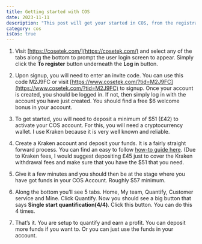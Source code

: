 ```yaml
---
title: Getting started with COS
date: 2023-11-11
description: "This post will get your started in COS, from the registration to your first quantification"
category: cos
isCos: true
---
```


1. Visit [https://cosetek.com/](https://cosetek.com/) and select any of the tabs along the bottom to prompt the user login screen to appear. Simply click the **To register** button underneath the **Log in** button.

2. Upon signup, you will need to enter an invite code. You can use this code M2J9FC or visit [https://www.cosetek.com/?tid=M2J9FC](https://www.cosetek.com/?tid=M2J9FC) to signup. Once your account is created, you should be logged in. If not, then simply log in with the account you have just created. You should find a free $6 welcome bonus in your account.

3. To get started, you will need to deposit a minimum of $51 (£42) to activate your COS account. For this, you will need a cryptocurrency wallet. I use Kraken because it is very well known and reliable.

4. Create a Kraken account and deposit your funds. It is a fairly straight forward process. You can find an easy to follow [how-to guide here](/posts/kraken-to-cos/). (Due to Kraken fees, I would suggest depositing £45 just to cover the Kraken withdrawal fees and make sure that you have the $51 that you need.

5. Give it a few minutes and you should then be at the stage where you have got funds in your COS Account. Roughly $57 minimum.

6. Along the bottom you’ll see 5 tabs. Home, My team, Quantify, Customer service and Mine. Click Quantify. Now you should see a big button that says **Single start quantification(4/4)**. Click this button. You can do this 4 times. 

7. That’s it. You are setup to quantify and earn a profit. You can deposit more funds if you want to. Or you can just use the funds in your account.

